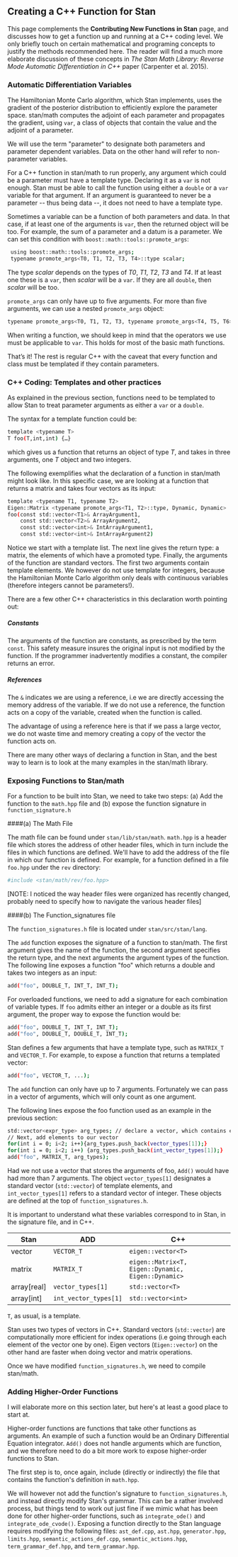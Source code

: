 ## Creating a C++ Function for Stan

This page complements the **Contributing New Functions in Stan** page, and discusses how to get a function up and running at a C++ coding level. We only briefly touch on certain mathematical and programing concepts to justify the methods recommended here. The reader will find a much more elaborate discussion of these concepts in *The Stan Math Library: Reverse Mode Automatic Differentiation in C++* paper (Carpenter et al. 2015).


### Automatic Differentiation Variables
The Hamiltonian Monte Carlo algorithm, which Stan implements, uses the gradient of the posterior distribution to efficiently explore the parameter space. stan/math computes the adjoint of each parameter and propagates the gradient, using `var`, a class of objects that contain the value and the adjoint of a parameter.  

We will use the term "parameter" to designate both parameters and parameter dependent variables. Data on the other hand will refer to non-parameter variables.  

For a C++ function in stan/math to run properly, any argument which could be a parameter must have a template type. Declaring it as a `var` is not enough. Stan must be able to call the function using either a `double` or a `var` variable for that argument. If an argument is guaranteed to never be a parameter -- thus being data --, it does not need to have a template type.  

Sometimes a variable can be a function of both parameters and data. In that case, if at least one of the arguments is `var`, then the returned object will be too. For example, the sum of a parameter and a datum is a parameter. We can set this condition with `boost::math::tools::promote_args`:  

```bash
 using boost::math::tools::promote_args;	
 typename promote_args<T0, T1, T2, T3, T4>::type scalar;
```

The type *scalar* depends on the types of *T0*, *T1*, *T2*, *T3* and *T4*. If at least one these is a `var`, then *scalar* will be a `var`. If they are all `double`, then *scalar* will be too.

`promote_args` can only have up to five arguments. For more than five arguments, we can use a nested `promote_args` object:

```bash
typename promote_args<T0, T1, T2, T3, typename promote_args<T4, T5, T6>::type>::type scalar;
```

When writing a function, we should keep in mind that the operators we use must be applicable to `var`. This holds for most of the basic math functions.
	
That’s it! The rest is regular C++ with the caveat that every function and class must be templated if they contain parameters.

### C++ Coding: Templates and other practices

As explained in the previous section, functions need to be templated to allow Stan to treat parameter arguments as either a `var` or a `double`. 

The syntax for a template function could be: 

```bash
template <typename T>
T foo(T,int,int) {…}
```

which gives us a function that returns an object of type *T*, and takes in three arguments, one *T* object and two integers. 

The following exemplifies what the declaration of a function in stan/math might look like. In this specific case, we are looking at a function that returns a matrix and takes four vectors as its input: 
```bash
template <typename T1, typename T2> 			
Eigen::Matrix <typename promote_args<T1, T2>::type, Dynamic, Dynamic> 
foo(const std::vector<T1>& ArrayArgument1,							
    const std::vector<T2>& ArrayArgument2,							
    const std::vector<int>& IntArrayArgument1,							
    const std::vector<int>& IntArrayArgument2) 							
```

Notice we start with a template list. The next line gives the return type: a matrix, the elements of which have a promoted type. Finally, the arguments of the function are standard vectors. The first two arguments contain template elements. We however do not use template for integers, because the Hamiltonian Monte Carlo algorithm only deals with continuous variables (therefore integers cannot be parameters!).  

There are a few other C++ characteristics in this declaration worth pointing out: 

##### Constants

The arguments of the function are constants, as prescribed by the term `const`. This safety measure insures the original input is not modified by the function. If the programmer inadvertently modifies a constant, the compiler returns an error.  

##### References

The `&` indicates we are using a reference, i.e we are directly accessing the memory address of the variable. If we do not use a reference, the function acts on a copy of the variable, created when the function is called. 

The advantage of using a reference here is that if we pass a large vector, we do not waste time and memory creating a copy of the vector the function acts on. 

There are many other ways of declaring a function in Stan, and the best way to learn is to look at the many examples in the stan/math library. 


### Exposing Functions to Stan/math

For a function to be built into Stan, we need to take two steps: (a) Add the function to the `math.hpp` file and (b) expose the function signature in `function_signature.h` 

####(a) The Math File

The math file can be found under `stan/lib/stan/math`. `math.hpp` is a header file which stores the address of other header files, which in turn include the files in which functions are defined. We'll have to add the address of the file in which our function is defined. For example, for a function defined in a file `foo.hpp` under the `rev` directory:  
```bash
#include <stan/math/rev/foo.hpp>
```
[NOTE: I noticed the way header files were organized has recently changed, probably need to specify how to navigate the various header files]


####(b) The Function_signatures file

The `function_signatures.h` file is located under `stan/src/stan/lang`. 

The `add` function exposes the signature of a function to stan/math. The first argument gives the name of the function, the second argument specifies the return type, and the next arguments the argument types of the function. The following line exposes a function "foo" which returns a double and takes two integers as an input:

```bash
add("foo", DOUBLE_T, INT_T, INT_T);
```

For overloaded functions, we need to add a signature for each combination of variable types. If `foo` admits either an integer or a double as its first argument, the proper way to expose the function would be:

```bash
add("foo", DOUBLE_T, INT_T, INT_T);
add("foo", DOUBLE_T, DOUBLE_T, INT_T);
```

Stan defines a few arguments that have a template type, such as `MATRIX_T` and `VECTOR_T`. For example, to expose a function that returns a templated vector:

```bash
add("foo", VECTOR_T, ...);
```

The `add` function can only have up to 7 arguments. Fortunately we can pass in a vector of arguments, which will only count as one argument. 

The following lines expose the foo function used as an example in the previous section:

```bash
std::vector<expr_type> arg_types; // declare a vector, which contains elements of type "arg_types"
// Next, add elements to our vector
for(int i = 0; i<2; i++){arg_types.push_back(vector_types[1]);}
for(int i = 0; i<2; i++) {arg_types.push_back(int_vector_types[1]);}
add("foo", MATRIX_T, arg_types);
```
Had we not use a vector that stores the arguments of foo, `Add()` would have had more than 7 arguments. The object `vector_types[1]` designates a standard vector (`std::vector`) of template elements, and `int_vector_types[1]` refers to a standard vector of integer.  These objects are defined at the top of `function_signatures.h`.   

It is important to understand what these variables correspond to in Stan, in the signature file, and in C++. 


| Stan  | ADD | C++                        |
| ------------- | ------------- | ----------------------------------- |                       
| vector  | `VECTOR_T`  | `eigen::vector<T>`   |
| matrix  | `MATRIX_T`  | `eigen::Matrix<T, Eigen::Dynamic, Eigen::Dynamic>`   |
| array[real] | `vector_types[1]` | `std::vector<T>` |
| array[int] | `int_vector_types[1]` | `std::vector<int>` | 


`T`, as usual, is a template. 

Stan uses two types of vectors in C++. Standard vectors (`std::vector`) are computationally more efficient for index operations (i.e going through each element of the vector one by one). Eigen vectors (`Eigen::vector`) on the other hand are faster when doing vector and matrix operations.   

Once we have modified `function_signatures.h`, we need to compile stan/math. 


### Adding Higher-Order Functions
I will elaborate more on this section later, but here's at least a good place to start at.

Higher-order functions are functions that take other functions as arguments. An example of such a function would be an Ordinary Differential Equation integrator. `Add()` does not handle arguments which are function, and we therefore need to do a bit more work to expose higher-order functions to Stan. 

The first step is to, once again, include (directly or indirectly) the file that contains the function's definition in `math.hpp`. 

We will however not add the function's signature to `function_signatures.h`, and instead directly modify Stan's grammar. This can be a rather involved process, but things tend to work out just fine if we mimic what has been done for other higher-order functions, such as `integrate_ode()` and `integrate_ode_cvode()`. Exposing a function directly to the Stan language requires modifying the following files: `ast_def.cpp`, `ast.hpp`, `generator.hpp`, `limits.hpp`, `semantic_actions_def.cpp`, `semantic_actions.hpp`, `term_grammar_def.hpp`, and `term_grammar.hpp`.
